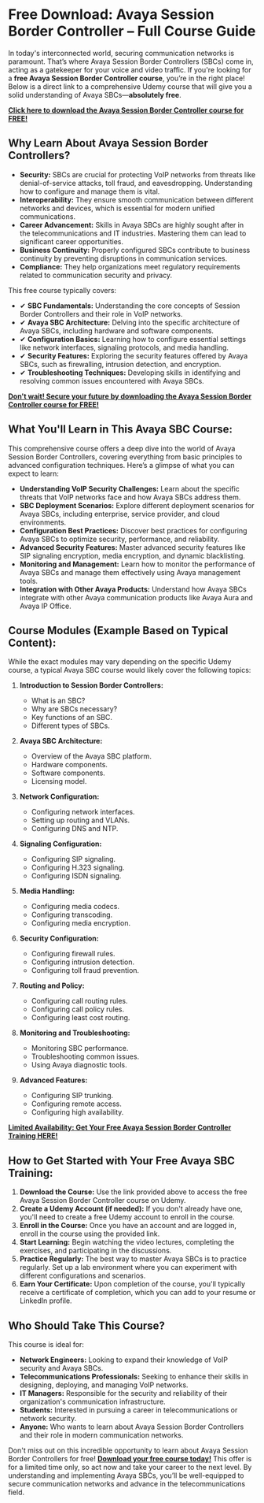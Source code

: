 # Free Download: Avaya Session Border Controller – Full Course Guide

In today's interconnected world, securing communication networks is paramount. That’s where Avaya Session Border Controllers (SBCs) come in, acting as a gatekeeper for your voice and video traffic. If you're looking for a **free Avaya Session Border Controller course**, you’re in the right place!  Below is a direct link to a comprehensive Udemy course that will give you a solid understanding of Avaya SBCs—**absolutely free**.

[**Click here to download the Avaya Session Border Controller course for FREE!**](https://udemywork.com/avaya-session-border-controller)

## Why Learn About Avaya Session Border Controllers?

*   **Security:** SBCs are crucial for protecting VoIP networks from threats like denial-of-service attacks, toll fraud, and eavesdropping. Understanding how to configure and manage them is vital.
*   **Interoperability:** They ensure smooth communication between different networks and devices, which is essential for modern unified communications.
*   **Career Advancement:** Skills in Avaya SBCs are highly sought after in the telecommunications and IT industries. Mastering them can lead to significant career opportunities.
*   **Business Continuity:** Properly configured SBCs contribute to business continuity by preventing disruptions in communication services.
*   **Compliance:** They help organizations meet regulatory requirements related to communication security and privacy.

This free course typically covers:

*   ✔ **SBC Fundamentals:** Understanding the core concepts of Session Border Controllers and their role in VoIP networks.
*   ✔ **Avaya SBC Architecture:** Delving into the specific architecture of Avaya SBCs, including hardware and software components.
*   ✔ **Configuration Basics:**  Learning how to configure essential settings like network interfaces, signaling protocols, and media handling.
*   ✔ **Security Features:**  Exploring the security features offered by Avaya SBCs, such as firewalling, intrusion detection, and encryption.
*   ✔ **Troubleshooting Techniques:**  Developing skills in identifying and resolving common issues encountered with Avaya SBCs.

[**Don't wait! Secure your future by downloading the Avaya Session Border Controller course for FREE!**](https://udemywork.com/avaya-session-border-controller)

## What You'll Learn in This Avaya SBC Course:

This comprehensive course offers a deep dive into the world of Avaya Session Border Controllers, covering everything from basic principles to advanced configuration techniques. Here’s a glimpse of what you can expect to learn:

*   **Understanding VoIP Security Challenges:** Learn about the specific threats that VoIP networks face and how Avaya SBCs address them.
*   **SBC Deployment Scenarios:** Explore different deployment scenarios for Avaya SBCs, including enterprise, service provider, and cloud environments.
*   **Configuration Best Practices:** Discover best practices for configuring Avaya SBCs to optimize security, performance, and reliability.
*   **Advanced Security Features:** Master advanced security features like SIP signaling encryption, media encryption, and dynamic blacklisting.
*   **Monitoring and Management:** Learn how to monitor the performance of Avaya SBCs and manage them effectively using Avaya management tools.
*   **Integration with Other Avaya Products:** Understand how Avaya SBCs integrate with other Avaya communication products like Avaya Aura and Avaya IP Office.

## Course Modules (Example Based on Typical Content):

While the exact modules may vary depending on the specific Udemy course, a typical Avaya SBC course would likely cover the following topics:

1.  **Introduction to Session Border Controllers:**
    *   What is an SBC?
    *   Why are SBCs necessary?
    *   Key functions of an SBC.
    *   Different types of SBCs.

2.  **Avaya SBC Architecture:**
    *   Overview of the Avaya SBC platform.
    *   Hardware components.
    *   Software components.
    *   Licensing model.

3.  **Network Configuration:**
    *   Configuring network interfaces.
    *   Setting up routing and VLANs.
    *   Configuring DNS and NTP.

4.  **Signaling Configuration:**
    *   Configuring SIP signaling.
    *   Configuring H.323 signaling.
    *   Configuring ISDN signaling.

5.  **Media Handling:**
    *   Configuring media codecs.
    *   Configuring transcoding.
    *   Configuring media encryption.

6.  **Security Configuration:**
    *   Configuring firewall rules.
    *   Configuring intrusion detection.
    *   Configuring toll fraud prevention.

7.  **Routing and Policy:**
    *   Configuring call routing rules.
    *   Configuring call policy rules.
    *   Configuring least cost routing.

8.  **Monitoring and Troubleshooting:**
    *   Monitoring SBC performance.
    *   Troubleshooting common issues.
    *   Using Avaya diagnostic tools.

9.  **Advanced Features:**
    *   Configuring SIP trunking.
    *   Configuring remote access.
    *   Configuring high availability.

[**Limited Availability: Get Your Free Avaya Session Border Controller Training HERE!**](https://udemywork.com/avaya-session-border-controller)

## How to Get Started with Your Free Avaya SBC Training:

1.  **Download the Course:** Use the link provided above to access the free Avaya Session Border Controller course on Udemy.
2.  **Create a Udemy Account (if needed):** If you don't already have one, you'll need to create a free Udemy account to enroll in the course.
3.  **Enroll in the Course:** Once you have an account and are logged in, enroll in the course using the provided link.
4.  **Start Learning:** Begin watching the video lectures, completing the exercises, and participating in the discussions.
5.  **Practice Regularly:** The best way to master Avaya SBCs is to practice regularly. Set up a lab environment where you can experiment with different configurations and scenarios.
6.  **Earn Your Certificate:** Upon completion of the course, you'll typically receive a certificate of completion, which you can add to your resume or LinkedIn profile.

## Who Should Take This Course?

This course is ideal for:

*   **Network Engineers:** Looking to expand their knowledge of VoIP security and Avaya SBCs.
*   **Telecommunications Professionals:** Seeking to enhance their skills in designing, deploying, and managing VoIP networks.
*   **IT Managers:** Responsible for the security and reliability of their organization's communication infrastructure.
*   **Students:** Interested in pursuing a career in telecommunications or network security.
*   **Anyone:** Who wants to learn about Avaya Session Border Controllers and their role in modern communication networks.

Don't miss out on this incredible opportunity to learn about Avaya Session Border Controllers for free! **[Download your free course today!](https://udemywork.com/avaya-session-border-controller)** This offer is for a limited time only, so act now and take your career to the next level. By understanding and implementing Avaya SBCs, you’ll be well-equipped to secure communication networks and advance in the telecommunications field.

